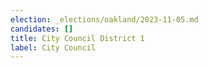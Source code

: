 ```yaml
---
election: _elections/oakland/2023-11-05.md
candidates: []
title: City Council District 1
label: City Council
---
```

